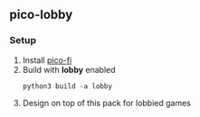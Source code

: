 ## pico-lobby

### Setup
1. Install [pico-fi](/README.md#install)
1. Build with **lobby** enabled
   ```
   python3 build -a lobby
   ```
1. Design on top of this pack for lobbied games
